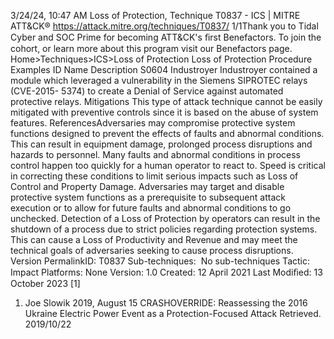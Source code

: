 3/24/24, 10:47 AM Loss of Protection, Technique T0837 - ICS | MITRE ATT&CK®
https://attack.mitre.org/techniques/T0837/ 1/1Thank you to Tidal Cyber and SOC Prime for becoming ATT&CK's ﬁrst Benefactors. To join the cohort, or learn more about this program visit our
Benefactors page.
Home>Techniques>ICS>Loss of Protection
Loss of Protection
Procedure Examples
ID Name Description
S0604 Industroyer Industroyer contained a module which leveraged a vulnerability in the Siemens SIPROTEC relays (CVE-2015-
5374) to create a Denial of Service against automated protective relays. 
Mitigations
This type of attack technique cannot be easily mitigated with preventive controls since it is based on the abuse of system features.
ReferencesAdversaries may compromise protective system functions designed to prevent the effects of faults and abnormal conditions. This can result
in equipment damage, prolonged process disruptions and hazards to personnel.
Many faults and abnormal conditions in process control happen too quickly for a human operator to react to. Speed is critical in correcting
these conditions to limit serious impacts such as Loss of Control and Property Damage.
Adversaries may target and disable protective system functions as a prerequisite to subsequent attack execution or to allow for future faults
and abnormal conditions to go unchecked. Detection of a Loss of Protection by operators can result in the shutdown of a process due to
strict policies regarding protection systems. This can cause a Loss of Productivity and Revenue and may meet the technical goals of
adversaries seeking to cause process disruptions.
Version PermalinkID: T0837
Sub-techniques:  No sub-techniques
 
Tactic: Impact
 
Platforms: None
Version: 1.0
Created: 12 April 2021
Last Modiﬁed: 13 October 2023
[1]
1. Joe Slowik 2019, August 15 CRASHOVERRIDE: Reassessing
the 2016 Ukraine Electric Power Event as a Protection-Focused
Attack Retrieved. 2019/10/22